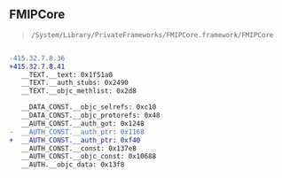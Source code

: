 ## FMIPCore

> `/System/Library/PrivateFrameworks/FMIPCore.framework/FMIPCore`

```diff

-415.32.7.8.36
+415.32.7.8.41
   __TEXT.__text: 0x1f51a0
   __TEXT.__auth_stubs: 0x2490
   __TEXT.__objc_methlist: 0x2d8

   __DATA_CONST.__objc_selrefs: 0xc10
   __DATA_CONST.__objc_protorefs: 0x48
   __AUTH_CONST.__auth_got: 0x1248
-  __AUTH_CONST.__auth_ptr: 0x1168
+  __AUTH_CONST.__auth_ptr: 0xf40
   __AUTH_CONST.__const: 0x137e8
   __AUTH_CONST.__objc_const: 0x10688
   __AUTH.__objc_data: 0x13f8

```
